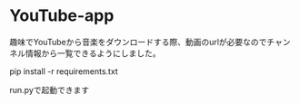 # YouTube-app
趣味でYouTubeから音楽をダウンロードする際、動画のurlが必要なのでチャンネル情報から一覧できるようにしました。

pip install -r requirements.txt

run.pyで起動できます
